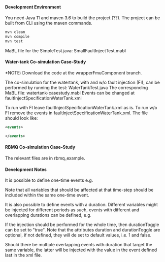 #### Development Environment
You need Java 11 and maven 3.6 to build the project (??).
The project can be built from CLI using the maven commands.
```bash
mvn clean
mvn compile
mvn test
```

MaBL file for the SimpleTest.java: SmallFaultInjectTest.mabl

#### Water-tank Co-simulation Case-Study
*NOTE: Download the code at the wrapperFmuComponent branch.

The co-simulation for the watertank, with and w/o fault injection (FI), can be performed by running the test: WaterTankTest.java
The corresponding MaBL file: watertank-casestudy.mabl
Events can be changed at faultInjectSpecificationWaterTank.xml

To run with FI leave faultInjectSpecificationWaterTank.xml as is.
To run w/o FI remove the events in faultInjectSpecificationWaterTank.xml. The file should look like:

```xml
<events>

</events>
```

#### RBMQ Co-simulation Case-Study
The relevant files are in rbmq_example.


#### Development Notes
It is possible to define one-time events e.g.

<event id="2" timeStep="9.0">
    <variable valRef="3" type="real" newVal="50.0" />
</event>
Note that all variables that should be affected at that time-step should be included within the same one-time event.

It is also possible to define events with a duration. Different variables might be injected for different periods as such, events with different and overlapping durations
can be defined, e.g.

<event id="3" timeStep="21.0" duration="5.0" durationToggle="false">
    <variable valRef="3" type="real" newVal="57.0" />
</event>
<event id="4" timeStep="25.0" duration="2.0" durationToggle="false">
    <variable valRef="4" type="real" newVal="60.0" />
</event>

If the injection should be performed for the whole time, then durationToggle can be set to "true". Note that the attributes duration and durationToggle are optional, if not defined, they will de set to default values, i.e. 1 and false.

Should there be multiple overlapping events with duration that target the same variable, the latter will be injected with the value in the event defined last in the xml file. 